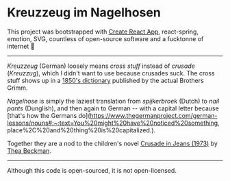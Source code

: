 # Kreuzzeug im Nagelhosen

This project was bootstrapped with [Create React App](https://github.com/facebook/create-react-app),
react-spring, emotion, SVG, countless of open-source software and a fucktonne of internet 🙏

---

_Kreuzzeug_ (German) loosely means _cross stuff_ instead of _crusade_ (_Kreuzzug_), which I didn't
want to use because crusades suck. The cross stuff shows up in a
[1850's dictionary](https://www.worldcat.org/title/deutsches-worterbuch/oclc/1446302) published by
the actual Brothers Grimm.

_Nagelhose_ is simply the laziest translation from _spijkerbroek_ (Dutch) to _nail pants_
(Dunglish), and then again to German -- with a capital letter because [that's how the Germans
do](https://www.thegermanproject.com/german-lessons/nouns#:~:text=You%20might%20have%20noticed%20something,
place%2C%20and%20thing%20is%20capitalized.).

Together they are a nod to the children's novel
[Crusade in Jeans (1973)](https://en.wikipedia.org/wiki/Crusade_in_Jeans) by
[Thea Beckman](https://en.wikipedia.org/wiki/Thea_Beckman).

---

Although this code is open-sourced, it is not open-licensed.
